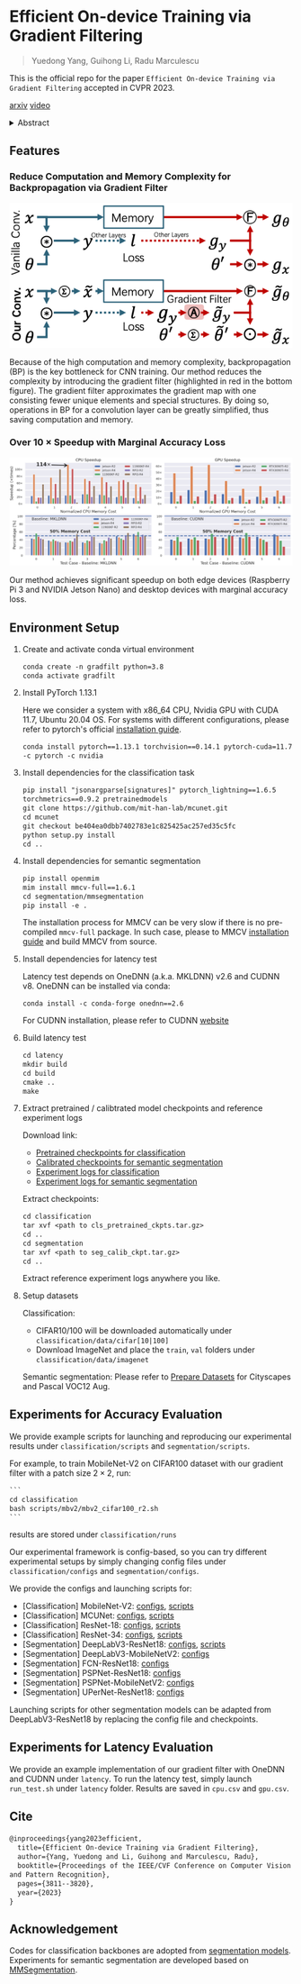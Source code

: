 # Efficient On-device Training via Gradient Filtering

> Yuedong Yang, Guihong Li, Radu Marculescu

This is the official repo for the paper `Efficient On-device Training via Gradient Filtering` accepted in CVPR 2023.

[arxiv](https://arxiv.org/abs/2301.00330) [video](https://www.youtube.com/watch?v=UGcKdzeTAnk)

<details><summary>Abstract</summary>

Despite its importance for federated learning, continuous learning and many other applications,
on-device training remains an open problem for EdgeAI.
The problem stems from the large number of operations (*e.g.*, floating point multiplications and additions) and memory consumption required during training by the back-propagation algorithm.
Consequently, in this paper, we propose a new gradient filtering approach which enables on-device CNN model training. More precisely, our approach creates a special structure with fewer unique elements in the gradient map, thus significantly reducing the computational complexity and memory consumption of back propagation during training.
Extensive experiments on image classification and semantic segmentation with multiple CNN models (*e.g.*, MobileNet, DeepLabV3, UPerNet) and devices (*e.g.*, Raspberry Pi and Jetson Nano) demonstrate the effectiveness and wide applicability of our approach. For example, compared to SOTA, we achieve up to 19 $\times$ speedup and 77.1\% memory savings on ImageNet classification with only 0.1\% accuracy loss. Finally, our method is easy to implement and deploy; over 20 $\times$ speedup and 90\% energy savings have been observed compared to highly optimized baselines in MKLDNN and CUDNN on NVIDIA Jetson Nano. Consequently, our approach opens up a new direction of research with a huge potential for on-device training.
</details>

## Features

### Reduce Computation and Memory Complexity for Backpropagation via Gradient Filter

<p align="center">
  <img src="assets/gf_method.png" />
</p>

Because of the high computation and memory complexity, backpropagation (BP) is the key bottleneck for CNN training. Our method reduces the complexity by introducing the gradient filter (highlighted in red in the bottom figure). The gradient filter approximates the gradient map with one consisting fewer unique elements and special structures. By doing so, operations in BP for a convolution layer can be greatly simplified, thus saving computation and memory.

### Over 10 $\times$ Speedup with Marginal Accuracy Loss 

<p align="center">
  <img src="assets/latency.png" />
</p>

Our method achieves significant speedup on both edge devices (Raspberry Pi 3 and NVIDIA Jetson Nano) and desktop devices with marginal accuracy loss.

## Environment Setup

1. Create and activate conda virtual environment
    ```
    conda create -n gradfilt python=3.8
    conda activate gradfilt
    ```

2. Install PyTorch 1.13.1
    
    Here we consider a system with x86_64 CPU, Nvidia GPU with CUDA 11.7, Ubuntu 20.04 OS. For systems with different configurations, please refer to pytorch's official [installation guide](https://pytorch.org/get-started/previous-versions/).
    ```
    conda install pytorch==1.13.1 torchvision==0.14.1 pytorch-cuda=11.7 -c pytorch -c nvidia
    ```

3. Install dependencies for the classification task

    ```
    pip install "jsonargparse[signatures]" pytorch_lightning==1.6.5 torchmetrics==0.9.2 pretrainedmodels
    git clone https://github.com/mit-han-lab/mcunet.git
    cd mcunet
    git checkout be404ea0dbb7402783e1c825425ac257ed35c5fc
    python setup.py install
    cd ..
    ```

4. Install dependencies for semantic segmentation

    ```
    pip install openmim
    mim install mmcv-full==1.6.1
    cd segmentation/mmsegmentation
    pip install -e .
    ```
    The installation process for MMCV can be very slow if there is no pre-compiled `mmcv-full` package. In such case, please to MMCV [installation guide](https://mmcv.readthedocs.io/en/v1.6.0/get_started/build.html) and build MMCV from source.

5. Install dependencies for latency test

    Latency test depends on OneDNN (a.k.a. MKLDNN) v2.6 and CUDNN v8. OneDNN can be installed via conda:
    ```
    conda install -c conda-forge onednn==2.6
    ```
    For CUDNN installation, please refer to CUDNN [website](https://developer.nvidia.com/cudnn)

6. Build latency test

    ```
    cd latency
    mkdir build
    cd build
    cmake ..
    make
    ```

7. Extract pretrained / calibtrated model checkpoints and reference experiment logs
    
    Download link:
    - [Pretrained checkpoints for classification](https://utexas.box.com/s/9ah6e9kbng5bcrr9mc1nck4uzgup16of)
    - [Calibrated checkpoints for semantic segmentation](https://utexas.box.com/s/22hbnoiude6p8oysih5vci44p5m0fkt9)
    - [Experiment logs for classification](https://utexas.box.com/s/521av6l17mmyp6rq0hsqxmim72jat4le)
    - [Experiment logs for semantic segmentation](https://utexas.box.com/s/nqiwucup4b98tyrvte1mznnf99rtr2jt)

    Extract checkpoints:
    ```
    cd classification
    tar xvf <path to cls_pretrained_ckpts.tar.gz>
    cd ..
    cd segmentation
    tar xvf <path to seg_calib_ckpt.tar.gz>
    cd ..
    ```

    Extract reference experiment logs anywhere you like.

8. Setup datasets

    Classification:
    - CIFAR10/100 will be downloaded automatically under `classification/data/cifar[10|100]`
    - Download ImageNet and place the `train`, `val` folders under `classification/data/imagenet`
    
    Semantic segmentation: Please refer to [Prepare Datasets](https://mmsegmentation.readthedocs.io/en/0.x/dataset_prepare.html) for Cityscapes and Pascal VOC12 Aug.

## Experiments for Accuracy Evaluation

We provide example scripts for launching and reproducing our experimental results under `classification/scripts` and `segmentation/scripts`.

For example, to train MobileNet-V2 on CIFAR100 dataset with our gradient filter with a patch size $2\times 2$, run:

    ```
    cd classification
    bash scripts/mbv2/mbv2_cifar100_r2.sh
    ```
results are stored under `classification/runs`

Our experimental framework is config-based, so you can try different experimental setups by simply changing config files under `classification/configs` and `segmentation/configs`.

We provide the configs and launching scripts for:
- [Classification] MobileNet-V2: [configs](classification/configs/cls/mbv2), [scripts](classification/scripts/mbv2)
- [Classification] MCUNet: [configs](classification/configs/cls/mcunet), [scripts](classification/scripts/mcunet)
- [Classification] ResNet-18: [configs](classification/configs/cls/res18), [scripts](classification/scripts/res18)
- [Classification] ResNet-34: [configs](classification/configs/cls/res34), [scripts](classification/scripts/res34)
- [Segmentation] DeepLabV3-ResNet18: [configs](segmentation/configs/deeplabv3), [scripts](segmentation/scripts/example_dlv3.sh)
- [Segmentation] DeepLabV3-MobileNetV2: [configs](segmentation/configs/deeplabv3mv2)
- [Segmentation] FCN-ResNet18: [configs](segmentation/configs/fcn)
- [Segmentation] PSPNet-ResNet18: [configs](segmentation/configs/pspnet)
- [Segmentation] PSPNet-MobileNetV2: [configs](segmentation/configs/pspnetmv2)
- [Segmentation] UPerNet-ResNet18: [configs](segmentation/configs/upernet)

Launching scripts for other segmentation models can be adapted from DeepLabV3-ResNet18 by replacing the config file and checkpoints.

## Experiments for Latency Evaluation

We provide an example implementation of our gradient filter with OneDNN and CUDNN under `latency`. To run the latency test, simply launch `run_test.sh` under `latency` folder. Results are saved in `cpu.csv` and `gpu.csv`.

## Cite

```
@inproceedings{yang2023efficient,
  title={Efficient On-device Training via Gradient Filtering},
  author={Yang, Yuedong and Li, Guihong and Marculescu, Radu},
  booktitle={Proceedings of the IEEE/CVF Conference on Computer Vision and Pattern Recognition},
  pages={3811--3820},
  year={2023}
}
```

## Acknowledgement

Codes for classification backbones are adopted from [segmentation models](https://github.com/qubvel/segmentation_models.pytorch). Experiments for semantic segmentation are developed based on [MMSegmentation](https://github.com/open-mmlab/mmsegmentation).
